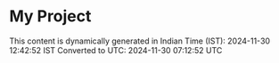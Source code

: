 # My Project

This content is dynamically generated in Indian Time (IST): 2024-11-30 12:42:52 IST
Converted to UTC: 2024-11-30 07:12:52 UTC
